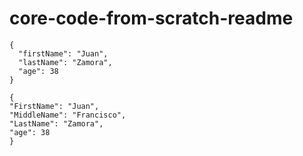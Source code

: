 # core-code-from-scratch-readme

```
{
  "firstName": "Juan",
  "lastName": "Zamora",
  "age": 38
}
```

```
{
"FirstName": "Juan",
"MiddleName": "Francisco",
"LastName": "Zamora",
"age": 38
}
```
